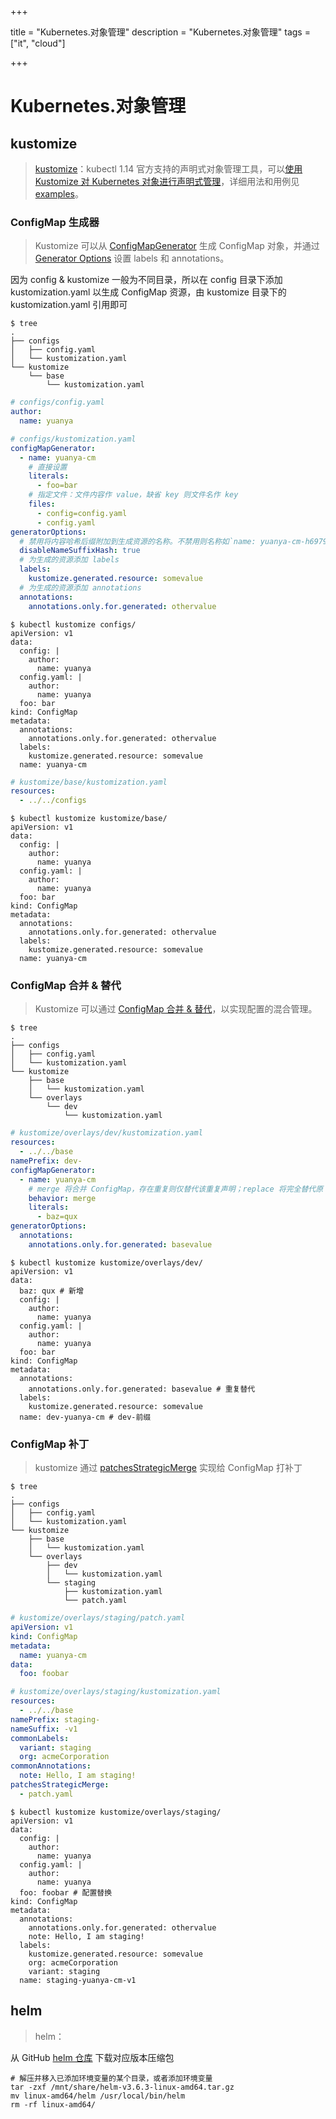 

+++

title = "Kubernetes.对象管理"
description = "Kubernetes.对象管理"
tags = ["it", "cloud"]

+++



# Kubernetes.对象管理

## kustomize

> [kustomize](https://github.com/kubernetes-sigs/kustomize)：kubectl 1.14 官方支持的声明式对象管理工具，可以[使用 Kustomize 对 Kubernetes 对象进行声明式管理](https://kubernetes.io/zh-cn/docs/tasks/manage-kubernetes-objects/kustomization/)，详细用法和用例见 [examples](https://github.com/kubernetes-sigs/kustomize/tree/master/examples)。



### ConfigMap 生成器

> Kustomize 可以从 [ConfigMapGenerator](https://github.com/kubernetes-sigs/kustomize/blob/master/examples/configGeneration.md) 生成 ConfigMap 对象，并通过 [Generator Options](https://github.com/kubernetes-sigs/kustomize/blob/master/examples/generatorOptions.md) 设置 labels 和 annotations。



因为 config & kustomize 一般为不同目录，所以在 config 目录下添加 kustomization.yaml 以生成 ConfigMap 资源，由 kustomize 目录下的 kustomization.yaml 引用即可

```shell
$ tree
.
├── configs
│   ├── config.yaml
│   └── kustomization.yaml
└── kustomize
    └── base
        └── kustomization.yaml
```

```yaml
# configs/config.yaml
author:
  name: yuanya
```

```yaml
# configs/kustomization.yaml
configMapGenerator:
  - name: yuanya-cm
    # 直接设置
    literals:
      - foo=bar
    # 指定文件：文件内容作 value，缺省 key 则文件名作 key
    files:
      - config=config.yaml
      - config.yaml
generatorOptions:
  # 禁用将内容哈希后缀附加到生成资源的名称。不禁用则名称如`name: yuanya-cm-h69799k82t`
  disableNameSuffixHash: true
  # 为生成的资源添加 labels
  labels:
    kustomize.generated.resource: somevalue
  # 为生成的资源添加 annotations
  annotations:
    annotations.only.for.generated: othervalue
```

```shell
$ kubectl kustomize configs/
apiVersion: v1
data:
  config: |
    author:
      name: yuanya
  config.yaml: |
    author:
      name: yuanya
  foo: bar
kind: ConfigMap
metadata:
  annotations:
    annotations.only.for.generated: othervalue
  labels:
    kustomize.generated.resource: somevalue
  name: yuanya-cm
```

```yaml
# kustomize/base/kustomization.yaml
resources:
  - ../../configs
```

```shell
$ kubectl kustomize kustomize/base/
apiVersion: v1
data:
  config: |
    author:
      name: yuanya
  config.yaml: |
    author:
      name: yuanya
  foo: bar
kind: ConfigMap
metadata:
  annotations:
    annotations.only.for.generated: othervalue
  labels:
    kustomize.generated.resource: somevalue
  name: yuanya-cm
```



### ConfigMap 合并 & 替代

> Kustomize 可以通过 [ConfigMap 合并 & 替代](https://github.com/kubernetes-sigs/kustomize/blob/master/examples/combineConfigs.md#a-mixin-approach-to-management)，以实现配置的混合管理。

```shell
$ tree
.
├── configs
│   ├── config.yaml
│   └── kustomization.yaml
└── kustomize
    ├── base
    │   └── kustomization.yaml
    └── overlays
        └── dev
            └── kustomization.yaml
```

```yaml
# kustomize/overlays/dev/kustomization.yaml
resources:
  - ../../base
namePrefix: dev-
configMapGenerator:
  - name: yuanya-cm
    # merge 将合并 ConfigMap，存在重复则仅替代该重复声明；replace 将完全替代原 ConfigMap。
    behavior: merge
    literals:
      - baz=qux
generatorOptions:
  annotations:
    annotations.only.for.generated: basevalue
```

```shell
$ kubectl kustomize kustomize/overlays/dev/
apiVersion: v1
data:
  baz: qux # 新增
  config: |
    author:
      name: yuanya
  config.yaml: |
    author:
      name: yuanya
  foo: bar
kind: ConfigMap
metadata:
  annotations:
    annotations.only.for.generated: basevalue # 重复替代
  labels:
    kustomize.generated.resource: somevalue
  name: dev-yuanya-cm # dev-前缀
```

### ConfigMap 补丁

> kustomize 通过 [patchesStrategicMerge](https://github.com/kubernetes-sigs/kustomize/blob/master/examples/configGeneration.md#establish-base-and-staging) 实现给 ConfigMap 打补丁

```shell
$ tree
.
├── configs
│   ├── config.yaml
│   └── kustomization.yaml
└── kustomize
    ├── base
    │   └── kustomization.yaml
    └── overlays
        ├── dev
        │   └── kustomization.yaml
        └── staging
            ├── kustomization.yaml
            └── patch.yaml
```

```yaml
# kustomize/overlays/staging/patch.yaml
apiVersion: v1
kind: ConfigMap
metadata:
  name: yuanya-cm
data:
  foo: foobar
```

```yaml
# kustomize/overlays/staging/kustomization.yaml
resources:
  - ../../base
namePrefix: staging-
nameSuffix: -v1
commonLabels:
  variant: staging
  org: acmeCorporation
commonAnnotations:
  note: Hello, I am staging!
patchesStrategicMerge:
  - patch.yaml
```

```shell
$ kubectl kustomize kustomize/overlays/staging/
apiVersion: v1
data:
  config: |
    author:
      name: yuanya
  config.yaml: |
    author:
      name: yuanya
  foo: foobar # 配置替换
kind: ConfigMap
metadata:
  annotations:
    annotations.only.for.generated: othervalue
    note: Hello, I am staging!
  labels:
    kustomize.generated.resource: somevalue
    org: acmeCorporation
    variant: staging
  name: staging-yuanya-cm-v1
```





## helm

> helm：

从 GitHub [helm 仓库](https://github.com/helm/helm/tags) 下载对应版本压缩包

```shell
# 解压并移入已添加环境变量的某个目录，或者添加环境变量
tar -zxf /mnt/share/helm-v3.6.3-linux-amd64.tar.gz
mv linux-amd64/helm /usr/local/bin/helm
rm -rf linux-amd64/
```

